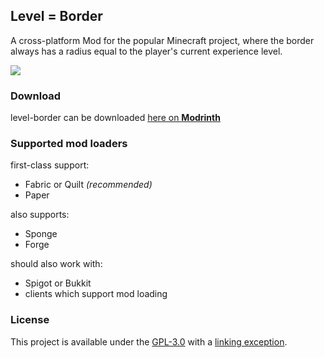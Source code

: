 ## Level = Border

A cross-platform Mod for the popular Minecraft project, where the border always has a radius equal to the player's
current experience level.

[![](https://raw.githubusercontent.com/jakobkmar/level-border/main/images/readme_header.jpg)](https://www.youtube.com/watch?v=Mu67I1qxYL8)

### Download

level-border can be downloaded [here on **Modrinth**](https://modrinth.com/mod/level-border/versions)

### Supported mod loaders

first-class support:

- Fabric or Quilt *(recommended)*
- Paper

also supports:

- Sponge
- Forge

should also work with:

- Spigot or Bukkit
- clients which support mod loading

### License

This project is available under the [GPL-3.0](https://www.gnu.org/licenses/gpl-3.0.en.html) with a
[linking exception](LICENSE_LINKING.txt).
